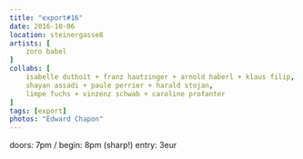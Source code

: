 ```yaml
---
title: "export#16"
date: 2016-10-06
location: steinergasse8
artists: [
    zoro babel
]
collabs: [
    isabelle duthoit + franz hautzinger + arnold haberl + klaus filip,
    shayan assadi + paule perrier + harald stojan,
    limpe fuchs + vinzenz schwab + caroline profanter
]
tags: [export]
photos: "Edward Chapon"
---
```

doors: 7pm / begin: 8pm (sharp!) entry: 3eur
